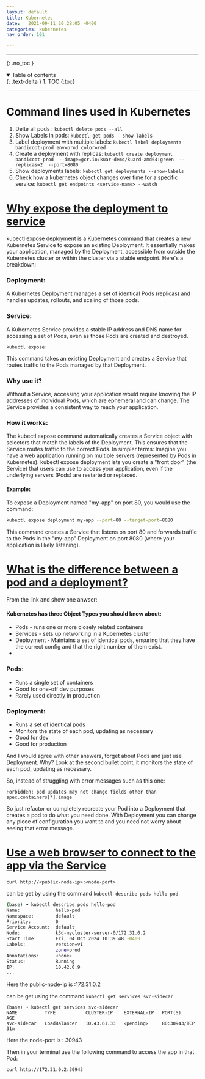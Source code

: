 ```yaml
---
layout: default
title: Kubernetes
date:   2021-09-11 20:28:05 -0400
categories: kubernetes
nav_order: 101

---
```


---
{: .no_toc }

<details open markdown="block">
  <summary>
    Table of contents
  </summary>
  {: .text-delta }
1. TOC
{:toc}
</details>

---

# Command lines used in Kubernetes

1. Delte all pods : `kubectl delete pods --all`
2. Show Labels in pods: `kubectl get pods --show-labels`
3. Label deployment with multiple labels: `kubectl label deployments bandicoot-prod env=prod color=red`
4. Create a deployment with replicas: `kubectl create deployment bandicoot-prod  --image=gcr.io/kuar-demo/kuard-amd64:green  --replicas=2  --port=8080`
5. Show deployments labels: `kubectl get deployments --show-labels`
6. Check how a kubernetes object changes over time for a specific service: `kubectl get endpoints <service-name> --watch`

# [Why expose the deployment to service](https://www.google.com/search?q=kubectl+expose+deployment+meaning&rlz=1C1UEAD_enUS1114US1114&oq=kubectl+expose+deployment+meaning&gs_lcrp=EgZjaHJvbWUyBggAEEUYOTIHCAEQIRigATIHCAIQIRigATIHCAMQIRigATIHCAQQIRigATIHCAUQIRigATIHCAYQIRifBdIBCDQxNTdqMGo0qAIAsAIB&sourceid=chrome&ie=UTF-8)

kubectl expose deployment is a Kubernetes command that creates a new Kubernetes Service to expose an existing Deployment. It essentially makes your application, managed by the Deployment, accessible from outside the Kubernetes cluster or within the cluster via a stable endpoint. 
Here's a breakdown:

### Deployment:
A Kubernetes Deployment manages a set of identical Pods (replicas) and handles updates, rollouts, and scaling of those pods. 
### Service:
A Kubernetes Service provides a stable IP address and DNS name for accessing a set of Pods, even as those Pods are created and destroyed. 

`kubectl expose:`

This command takes an existing Deployment and creates a Service that routes traffic to the Pods managed by that Deployment. 

### Why use it?
Without a Service, accessing your application would require knowing the IP addresses of individual Pods, which are ephemeral and can change. The Service provides a consistent way to reach your application. 
### How it works:
The kubectl expose command automatically creates a Service object with selectors that match the labels of the Deployment. This ensures that the Service routes traffic to the correct Pods. 
In simpler terms: Imagine you have a web application running on multiple servers (represented by Pods in Kubernetes). kubectl expose deployment lets you create a "front door" (the Service) that users can use to access your application, even if the underlying servers (Pods) are restarted or replaced. 
#### Example:
To expose a Deployment named "my-app" on port 80, you would use the command: 
``` bash
kubectl expose deployment my-app --port=80 --target-port=8080
```

This command creates a Service that listens on port 80 and forwards traffic to the Pods in the "my-app" Deployment on port 8080 (where your application is likely listening). 

# [What is the difference between a pod and a deployment?](https://stackoverflow.com/questions/41325087/what-is-the-difference-between-a-pod-and-a-deployment#comment83175967_47729498)

From the link and show one anwser:

#### Kubernetes has three Object Types you should know about:

- Pods - runs one or more closely related containers
- Services - sets up networking in a Kubernetes cluster
- Deployment - Maintains a set of identical pods, ensuring that they have the correct config and that the right number of them exist.
- 
### Pods:

- Runs a single set of containers
- Good for one-off dev purposes
- Rarely used directly in production

### Deployment:

- Runs a set of identical pods
- Monitors the state of each pod, updating as necessary
- Good for dev
- Good for production

And I would agree with other answers, forget about Pods and just use Deployment. Why? Look at the second bullet point, it monitors the state of each pod, updating as necessary.

So, instead of struggling with error messages such as this one:

`Forbidden: pod updates may not change fields other than spec.containers[*].image`

So just refactor or completely recreate your Pod into a Deployment that creates a pod to do what you need done. With Deployment you can change any piece of configuration you want to and you need not worry about seeing that error message.

# [Use a web browser to connect to the app via the Service](https://kubernetes.io/docs/tasks/access-application-cluster/service-access-application-cluster/#:~:text=Use%20the%20node%20address%20and%20node%20port%20to,%3Cnode-port%3E%20is%20the%20NodePort%20value%20for%20your%20service.)

`curl http://<public-node-ip>:<node-port>`

<public-node-ip> can be get by using the command `kubectl describe pods hello-pod`

```bash
(base) ➜ kubectl describe pods hello-pod
Name:             hello-pod
Namespace:        default
Priority:         0
Service Account:  default
Node:             k3d-mycluster-server-0/172.31.0.2 
Start Time:       Fri, 04 Oct 2024 10:39:48 -0400
Labels:           version=v1
                  zone=prod
Annotations:      <none>
Status:           Running
IP:               10.42.0.9
...
```
Here the public-node-ip is :172.31.0.2


<node-port> can be get using the command `kubectl get services svc-sidecar`

```
(base) ➜ kubectl get services svc-sidecar
NAME          TYPE           CLUSTER-IP    EXTERNAL-IP   PORT(S)        AGE
svc-sidecar   LoadBalancer   10.43.61.33   <pending>     80:30943/TCP   31m
```

Here the node-port is : 30943

Then in your terminal use the following command to access the app in that Pod:

`curl http://172.31.0.2:30943`
